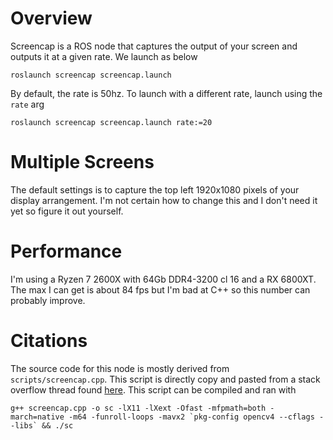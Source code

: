 # Overview

Screencap is a ROS node that captures the output of your screen and outputs it at a given rate. We launch as below

`roslaunch screencap screencap.launch`

 By default, the rate is 50hz. To launch with a different rate, launch using the `rate` arg

 `roslaunch screencap screencap.launch rate:=20` 

# Multiple Screens

The default settings is to capture the top left 1920x1080 pixels of your display arrangement. I'm not certain how to change this and I don't need it yet so figure it out yourself. 

# Performance

I'm using a Ryzen 7 2600X with 64Gb DDR4-3200 cl 16 and a RX 6800XT. The max I can get is about 84 fps but I'm bad at C++ so this number can probably improve.

# Citations

The source code for this node is mostly derived from `scripts/screencap.cpp`. This script is directly copy and pasted from a stack overflow thread found [here](https://stackoverflow.com/a/39781697). This script can be compiled and ran with

```
g++ screencap.cpp -o sc -lX11 -lXext -Ofast -mfpmath=both -march=native -m64 -funroll-loops -mavx2 `pkg-config opencv4 --cflags --libs` && ./sc
```